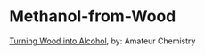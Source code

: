 # Methanol-from-Wood
[Turning Wood into Alcohol](https://youtu.be/SF3g3Q6vkus), by: Amateur Chemistry
